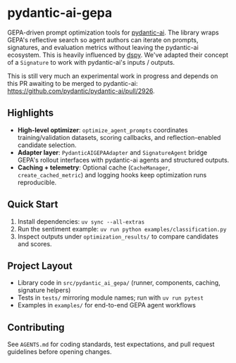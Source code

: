 # pydantic-ai-gepa

GEPA-driven prompt optimization tools for [pydantic-ai](https://github.com/pydantic/pydantic-ai). The library wraps GEPA's reflective search so agent authors can iterate on prompts, signatures, and evaluation metrics without leaving the pydantic-ai ecosystem. This is heavily influenced by [dspy](https://github.com/stanfordnlp/dspy). We've adapted their concept of a `Signature` to work with pydantic-ai's inputs / outputs.

This is still very much an experimental work in progress and depends on this PR awaiting to be merged to pydantic-ai: https://github.com/pydantic/pydantic-ai/pull/2926.

## Highlights
- **High-level optimizer**: `optimize_agent_prompts` coordinates training/validation datasets, scoring callbacks, and reflection-enabled candidate selection.
- **Adapter layer**: `PydanticAIGEPAAdapter` and `SignatureAgent` bridge GEPA's rollout interfaces with pydantic-ai agents and structured outputs.
- **Caching + telemetry**: Optional cache (`CacheManager`, `create_cached_metric`) and logging hooks keep optimization runs reproducible.

## Quick Start
1. Install dependencies: `uv sync --all-extras`
2. Run the sentiment example: `uv run python examples/classification.py`
3. Inspect outputs under `optimization_results/` to compare candidates and scores.

## Project Layout
- Library code in `src/pydantic_ai_gepa/` (runner, components, caching, signature helpers)
- Tests in `tests/` mirroring module names; run with `uv run pytest`
- Examples in `examples/` for end-to-end GEPA agent workflows

## Contributing
See `AGENTS.md` for coding standards, test expectations, and pull request guidelines before opening changes.
